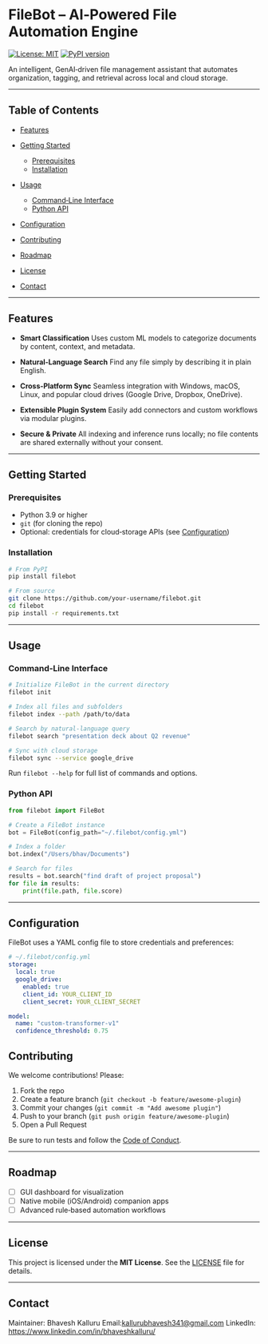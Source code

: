 # FileBot – AI‑Powered File Automation Engine

[![License: MIT](https://img.shields.io/badge/License-MIT-blue.svg)](LICENSE)
[![PyPI version](https://img.shields.io/pypi/v/filebot.svg)](https://pypi.org/project/filebot/)

An intelligent, GenAI‑driven file management assistant that automates organization, tagging, and retrieval across local and cloud storage.

---

## Table of Contents

* [Features](#features)
* [Getting Started](#getting-started)

  * [Prerequisites](#prerequisites)
  * [Installation](#installation)
* [Usage](#usage)

  * [Command‑Line Interface](#command-line-interface)
  * [Python API](#python-api)
* [Configuration](#configuration)
* [Contributing](#contributing)
* [Roadmap](#roadmap)
* [License](#license)
* [Contact](#contact)

---

## Features

* **Smart Classification**
  Uses custom ML models to categorize documents by content, context, and metadata.

* **Natural‑Language Search**
  Find any file simply by describing it in plain English.

* **Cross‑Platform Sync**
  Seamless integration with Windows, macOS, Linux, and popular cloud drives (Google Drive, Dropbox, OneDrive).

* **Extensible Plugin System**
  Easily add connectors and custom workflows via modular plugins.

* **Secure & Private**
  All indexing and inference runs locally; no file contents are shared externally without your consent.

---

## Getting Started

### Prerequisites

* Python 3.9 or higher
* `git` (for cloning the repo)
* Optional: credentials for cloud‑storage APIs (see [Configuration](#configuration))

### Installation

```bash
# From PyPI
pip install filebot

# From source
git clone https://github.com/your-username/filebot.git
cd filebot
pip install -r requirements.txt
```

---

## Usage

### Command‑Line Interface

```bash
# Initialize FileBot in the current directory
filebot init

# Index all files and subfolders
filebot index --path /path/to/data

# Search by natural-language query
filebot search "presentation deck about Q2 revenue"

# Sync with cloud storage
filebot sync --service google_drive
```

Run `filebot --help` for full list of commands and options.

### Python API

```python
from filebot import FileBot

# Create a FileBot instance
bot = FileBot(config_path="~/.filebot/config.yml")

# Index a folder
bot.index("/Users/bhav/Documents")

# Search for files
results = bot.search("find draft of project proposal")
for file in results:
    print(file.path, file.score)
```

---

## Configuration

FileBot uses a YAML config file to store credentials and preferences:

```yaml
# ~/.filebot/config.yml
storage:
  local: true
  google_drive:
    enabled: true
    client_id: YOUR_CLIENT_ID
    client_secret: YOUR_CLIENT_SECRET

model:
  name: "custom-transformer-v1"
  confidence_threshold: 0.75
```


## Contributing

We welcome contributions! Please:

1. Fork the repo
2. Create a feature branch (`git checkout -b feature/awesome-plugin`)
3. Commit your changes (`git commit -m "Add awesome plugin"`)
4. Push to your branch (`git push origin feature/awesome-plugin`)
5. Open a Pull Request

Be sure to run tests and follow the [Code of Conduct](CODE_OF_CONDUCT.md).

---

## Roadmap

* [ ] GUI dashboard for visualization
* [ ] Native mobile (iOS/Android) companion apps
* [ ] Advanced rule‑based automation workflows

---

## License

This project is licensed under the **MIT License**. See the [LICENSE](LICENSE) file for details.

---

## Contact

Maintainer: Bhavesh Kalluru
Email:kallurubhavesh341@gmail.com
LinkedIn: https://www.linkedin.com/in/bhaveshkalluru/
